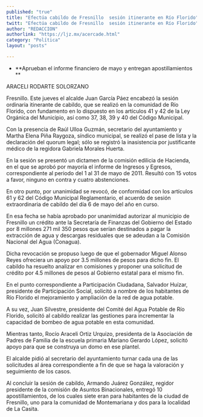 ```yaml
---
published: "true"
title: "Efectúa cabildo de Fresnillo  sesión itinerante en Río Florido"
twitt: "Efectúa cabildo de Fresnillo  sesión itinerante en Río Florido"
author: "REDACCION"
authorlink: "https://ljz.mx/acercade.html"
category: "Política"
layout: "posts"

---
```


*   **Aprueban el informe financiero de mayo y entregan apostillamientos    
    **


  ARACELI RODARTE SOLORZANO



  Fresnillo. Este jueves el alcalde Juan García Páez encabezó la sesión ordinaria itinerante de cabildo, que se realizó en la comunidad de Río Florido, con fundamento en lo dispuesto en los artículos 41 y 42 de la Ley Orgánica del Municipio, así como 37, 38, 39 y 40 del Código Municipal.



  Con la presencia de Raúl Ulloa Guzmán, secretario del ayuntamiento y Martha Elena Piña Raygoza, síndico municipal, se realizó el pase de lista y la declaración del quorum legal; sólo se registró la inasistencia por justificante médico de la regidora Gabriela Morales Huerta.



  En la sesión se presentó un dictamen de la comisión edilicia de Hacienda, en el que se aprobó por mayoría el informe de Ingresos y Egresos, correspondiente al periodo del 1 al 31 de mayo de 2011. Resultó con 15 votos a favor, ninguno en contra y cuatro abstenciones.



  En otro punto, por unanimidad se revocó, de conformidad con los artículos 61 y 62 del Código Municipal Reglamentario, el acuerdo de sesión extraordinaria de cabildo del día 6 de mayo del año en curso.



  En esa fecha se había aprobado por unanimidad autorizar al municipio de Fresnillo un crédito ante la Secretaría de Finanzas del Gobierno del Estado por 8 millones 271 mil 350 pesos que serían destinados a pagar la extracción de agua y descargas residuales que se adeudan a la Comisión Nacional del Agua (Conagua).



  Dicha revocación se propuso luego de que el gobernador Miguel Alonso Reyes ofreciera un apoyo por 3.5 millones de pesos para dicho fin. El cabildo ha resuelto analizar en comisiones y proponer una solicitud de crédito por 4.5 millones de pesos al Gobierno estatal para el mismo fin.



  En el punto correspondiente a Participación Ciudadana, Salvador Huízar, presidente de Participación Social, solicitó a nombre de los habitantes de Río Florido el mejoramiento y ampliación de la red de agua potable.



  A su vez, Juan Silvestre, presidente del Comité del Agua Potable de Río Florido, solicitó al cabildo realizar las gestiones para incrementar la capacidad de bombeo de agua potable en esta comunidad.



  Mientras tanto, Rocío Araceli Ortiz Urquizo, presidenta de la Asociación de Padres de Familia de la escuela primaria Mariano Gerardo López, solicitó apoyo para que se construya un domo en ese plantel.



  El alcalde pidió al secretario del ayuntamiento turnar cada una de las solicitudes al área correspondiente a fin de que se haga la valoración y seguimiento de los casos.



  Al concluir la sesión de cabildo, Armando Juárez González, regidor presidente de la comisión de Asuntos Binacionales, entregó 10 apostillamientos, de los cuales siete eran para habitantes de la ciudad de Fresnillo, uno para la comunidad de Montemariana y dos para la localidad de La Casita.

